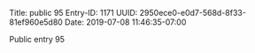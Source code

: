 Title: public 95
Entry-ID: 1171
UUID: 2950ece0-e0d7-568d-8f33-81ef960e5d80
Date: 2019-07-08 11:46:35-07:00

Public entry 95
